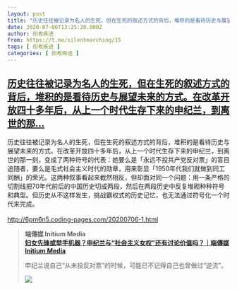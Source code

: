```yaml
---
layout: post
title: "历史往往被记录为名人的生死，但在生死的叙述方式的背后，堆积的是看待历史与展望未来的方式。在改革开放四十多年后，从上一个时代生存下来的申纪兰，到离世的那"
date: 2020-07-06T13:25:20.000Z
author: 衔枚疾进
from: https://t.me/silentmarching/15
tags: [ 衔枚疾进 ]
categories: [ 衔枚疾进 ]
---
```

<!--1594041920000-->
[历史往往被记录为名人的生死，但在生死的叙述方式的背后，堆积的是看待历史与展望未来的方式。在改革开放四十多年后，从上一个时代生存下来的申纪兰，到离世的那...](https://t.me/silentmarching/15)
------

<div>
<p>历史往往被记录为名人的生死，但在生死的叙述方式的背后，堆积的是看待历史与展望未来的方式。在改革开放四十多年后，从上一个时代生存下来的申纪兰，到离世的那一刻，变成了两种符号的代表：她要么是「永远不投共产党反对票」的盲目追随者，要么是毛式社会主义时代的勋章，用来彰显「1950年代我们就做到同工同酬」的荣光。这两种叙事看起来截然相反，但却面对同一个问题：用一条严格的切割线把70年代前后的中国历史切成两段，然后在两段历史中反复堆砌种种符号和典型。但历史从不这样发生，挑战霸权式的历史记忆，也无法通过符号化一个时代来完成。<br><br><a href="http://6pm6n5.coding-pages.com/20200706-1.html" target="_blank" rel="noopener">http://6pm6n5.coding-pages.com/20200706-1.html</a></p><blockquote><b>端傳媒 Initium Media</b><br><b><a href="http://6pm6n5.coding-pages.com/20200706-1.html">妇女先锋或举手机器？申纪兰与“社会主义女权”还有讨论价值吗？｜端傳媒 Initium Media</a></b><br><p>申纪兰说自己“从未投反对票”的时候，可能已不记得自己也曾做过“逆流”。</p><img src="https://cdn4.telesco.pe/file/TUJjeTqmXg0KBX7IBWTekhpy7myNQRDtBSGZOxOfOpzoGIjHaSwt4jqqlYn0ri9TkSvAaPnKGqFgQMpoaFVf_88ufnjuESq7S82wKW6JiyUkucRprR4FVK1juv7gmAY1-sGhvF0sx8MRekYNmTQNfcjMeB1fT6yLy7r2Yvp8hqvZkS06EyBeP1BLRuAAr087WQ1cHEMzYiqG4HRWNUMB4KIGgxSvE3paNCSvsDjT3y0O80AbRVpYzQ9BbMe48uuF-CgkXUArrZOmw-pYSEkcKfysmt_6MtzYpxiwU2uphIaxwIJcircN3NW4UJcpmqEaVlZfev8TT4A1SPqU1cQqnw.jpg" referrerpolicy="no-referrer"></blockquote>
</div>
